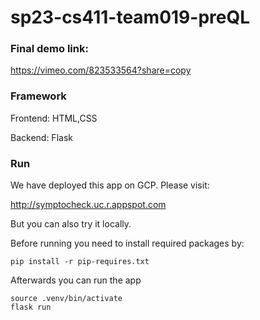 # sp23-cs411-team019-preQL



### Final demo link:
https://vimeo.com/823533564?share=copy

### Framework
Frontend: HTML,CSS 

Backend: Flask

### Run
We have deployed this app on GCP. Please visit:

http://symptocheck.uc.r.appspot.com

But you can also try it locally.

Before running you need to install required packages by:
```
pip install -r pip-requires.txt
```
Afterwards you can run the app
```
source .venv/bin/activate
flask run
```

